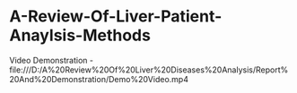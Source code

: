 # A-Review-Of-Liver-Patient-Anaylsis-Methods

Video Demonstration - file:///D:/A%20Review%20Of%20Liver%20Diseases%20Analysis/Report%20And%20Demonstration/Demo%20Video.mp4
